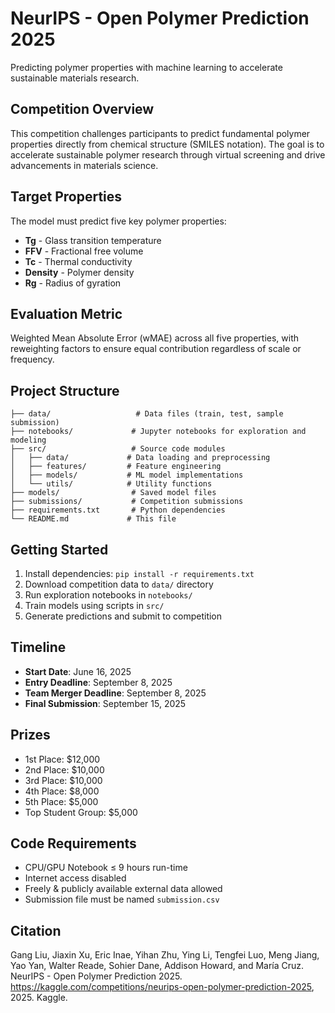 # NeurIPS - Open Polymer Prediction 2025

Predicting polymer properties with machine learning to accelerate sustainable materials research.

## Competition Overview

This competition challenges participants to predict fundamental polymer properties directly from chemical structure (SMILES notation). The goal is to accelerate sustainable polymer research through virtual screening and drive advancements in materials science.

## Target Properties

The model must predict five key polymer properties:
- **Tg** - Glass transition temperature
- **FFV** - Fractional free volume
- **Tc** - Thermal conductivity  
- **Density** - Polymer density
- **Rg** - Radius of gyration

## Evaluation Metric

Weighted Mean Absolute Error (wMAE) across all five properties, with reweighting factors to ensure equal contribution regardless of scale or frequency.

## Project Structure

```
├── data/                   # Data files (train, test, sample submission)
├── notebooks/             # Jupyter notebooks for exploration and modeling
├── src/                   # Source code modules
│   ├── data/             # Data loading and preprocessing
│   ├── features/         # Feature engineering
│   ├── models/           # ML model implementations
│   └── utils/            # Utility functions
├── models/                # Saved model files
├── submissions/           # Competition submissions
├── requirements.txt       # Python dependencies
└── README.md             # This file
```

## Getting Started

1. Install dependencies: `pip install -r requirements.txt`
2. Download competition data to `data/` directory
3. Run exploration notebooks in `notebooks/`
4. Train models using scripts in `src/`
5. Generate predictions and submit to competition

## Timeline

- **Start Date**: June 16, 2025
- **Entry Deadline**: September 8, 2025
- **Team Merger Deadline**: September 8, 2025
- **Final Submission**: September 15, 2025

## Prizes

- 1st Place: $12,000
- 2nd Place: $10,000
- 3rd Place: $10,000
- 4th Place: $8,000
- 5th Place: $5,000
- Top Student Group: $5,000

## Code Requirements

- CPU/GPU Notebook ≤ 9 hours run-time
- Internet access disabled
- Freely & publicly available external data allowed
- Submission file must be named `submission.csv`

## Citation

Gang Liu, Jiaxin Xu, Eric Inae, Yihan Zhu, Ying Li, Tengfei Luo, Meng Jiang, Yao Yan, Walter Reade, Sohier Dane, Addison Howard, and María Cruz. NeurIPS - Open Polymer Prediction 2025. https://kaggle.com/competitions/neurips-open-polymer-prediction-2025, 2025. Kaggle.
